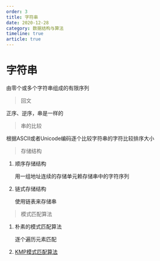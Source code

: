 ```yaml
---
order: 3
title: 字符串
date: 2020-12-28
category: 数据结构与算法
timeline: true
article: true
---
```


# 字符串

由零个或多个字符串组成的有限序列

>   回文

正序、逆序，串是一样的

>   串的比较

根据ASCII或者Unicode编码逐个比较字符串的字符比较排序大小

>   存储结构

1. 顺序存储结构

   用一组地址连续的存储单元赖存储串中的字符序列

2. 链式存储结构

   使用链表来存储串

>   模式匹配算法

1. 朴素的模式匹配算法

   逐个遍历元素匹配

2. [KMP模式匹配算法](https://www.zhihu.com/question/21923021/answer/1032665486)
